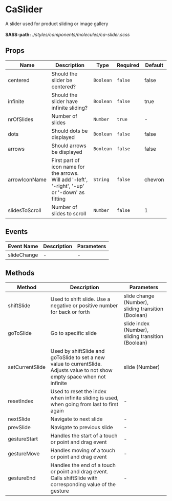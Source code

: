 # CaSlider

A slider used for product sliding or image gallery<br><br> **SASS-path:** _./styles/components/molecules/ca-slider.scss_

## Props

<!-- @vuese:CaSlider:props:start -->
|Name|Description|Type|Required|Default|
|---|---|---|---|---|
|centered|Should the slider be centered?|`Boolean`|`false`|false|
|infinite|Should the slider have infinite sliding?|`Boolean`|`false`|true|
|nrOfSlides|Number of slides|`Number`|`true`|-|
|dots|Should dots be displayed|`Boolean`|`false`|false|
|arrows|Should arrows be displayed|`Boolean`|`false`|false|
|arrowIconName|First part of icon name for the arrows. Will add '-left', '-right', '-up' or '-down' as fitting|`String`|`false`|chevron|
|slidesToScroll|Number of slides to scroll|`Number`|`false`|1|

<!-- @vuese:CaSlider:props:end -->


## Events

<!-- @vuese:CaSlider:events:start -->
|Event Name|Description|Parameters|
|---|---|---|
|slideChange|-|-|

<!-- @vuese:CaSlider:events:end -->


## Methods

<!-- @vuese:CaSlider:methods:start -->
|Method|Description|Parameters|
|---|---|---|
|shiftSlide|Used to shift slide. Use a negative or positive number for back or forth|slide change (Number), sliding transition (Boolean)|
|goToSlide|Go to specific slide|slide index (Number), sliding transition (Boolean)|
|setCurrentSlide|Used by shiftSlide and goToSlide to set a new value to currentSlide. Adjusts value to not show empty space when not infinite|slide (Number)|
|resetIndex|Used to reset the index when infinite sliding is used, when going from last to first again|-|
|nextSlide|Navigate to next slide|-|
|prevSlide|Navigate to previous slide|-|
|gestureStart|Handles the start of a touch or point and drag event|-|
|gestureMove|Handles moving of a touch or point and drag event|-|
|gestureEnd|Handles the end of a touch or point and drag event. Calls shiftSlide with corresponding value of the gesture|-|

<!-- @vuese:CaSlider:methods:end -->


